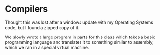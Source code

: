 # Compilers
Thought this was lost after a windows update with my Operating Systems code, but I found a zipped copy of it.

We slowly wrote a large program in parts for this class which takes a basic programming language and translates it to something similar to assembly, which we ran in a special virtual machine.
